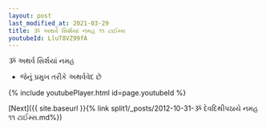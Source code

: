 ```yaml
---
layout: post
last_modified_at: 2021-03-29
title: ૐ અથર્વ સિર્શયાં નમહ ૧૧ ટાઈમ્સ
youtubeId: LluT8VZ99fA
---
```

 
 
 ૐ અથર્વ સિર્શયાં નમહ  
 
 -  જેનું પ્રમુખ તરીકે અથર્વવેદ છે 
 
  
 
  
 
 
 
 
 
 


{% include youtubePlayer.html id=page.youtubeId %}
 
[Next]({{ site.baseurl }}{% link  split1/_posts/2012-10-31-ૐ દેવદિથીપઠાયે નમહ ૧૧ ટાઈમ્સ.md%})
 
